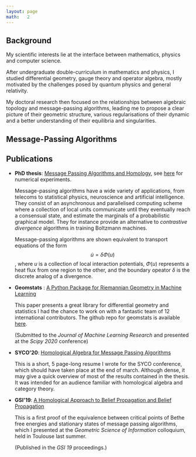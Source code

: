 ```yaml
---
layout: page
math:   2
---
```


[bp]: /bp

## Background 

My scientific interests lie at the interface between 
mathematics, physics and computer science. 

After undergraduate double-curriculum in mathematics and physics, 
I studied differential geometry, gauge theory and operator algebra, 
mostly motivated by the challenges posed by quantum physics and general relativity. 

My doctoral research then focused on the relationships between 
algebraic topology and message-passing algorithms, leading me 
to propose a clear picture of their geometric structure, 
various regularisations of their dynamic and a better understanding 
of their equilibria and singularities. 

## Message-Passing Algorithms 

## Publications 

- __PhD thesis__: [Message Passing Algorithms and Homology][phd], 
    see [here][bp] for numerical experiments. 
    
    Message-passing algorithms have a wide variety of applications, 
    from telecoms to statistical physics, neuroscience and artificial intelligence. 
    They consist of an asynchronous and parallelised computing 
    scheme where a collection of local units communicate until they eventually reach a consensual state, 
    and estimate the marginals of a probabilistic graphical model. 
    They for instance provide an alternative to *contrastive divergence* algorithms 
    in training Boltzmann machines. 

    Message-passing algorithms are shown equivalent to transport equations 
    of the form $$ \dot u = \delta \Phi(u) $$,
    where $u$ is a collection of local interaction potentials, 
    $\Phi(u)$ represents a heat flux from one region to the other,
    and the boundary opeator $\delta$ is the discrete analog of a divergence. 

- __Geomstats__ : 
[A Python Package for Riemannian Geometry in Machine Learning][geomstats]

    This paper presents a great library for differential geometry and statistics 
    I had the chance to work on with a fantastic team of 12 international contributors. 
    The github repo for geomstats is available [here][gs]. 
    
    (Submitted to the _Journal of Machine Learning Research_ 
    and presented at the _Scipy 2020_ conference) 

- __SYCO'20__: [Homological Algebra for Message Passing Algorithms][syco]

    This is a short, 5 page-long resume I wrote for the SYCO conference, 
    which should have taken place at the end of march.
    Although dense, it may give a quick overview of 
    most of the results contained in the thesis. 
    It was intended for an audience familiar with homological algebra and 
    category theory.

- __GSI'19__:
[A Homological Approach to Belief Propagation and Belief Propagation][gsi]
    
    This is a first proof of the equivalence between critical points 
    of Bethe free energies and stationary states of message passing algorithms, 
    which I presented at the _Geometric Science of Information_ colloquium, 
    held in Toulouse last summer. 
    
    (Published in the _GSI 19_ proceedings.)

[geomstats]:https://arxiv.org/abs/1805.08308
[gs]:http://github.com/geomstats/geomstats
[phd]:/assets/bib/Peltre-Message_Passing_Algorithms_and_Homology.pdf 
[syco]:/assets/bib/Peltre-Homological_Algebra_for_Message_Passing_Algorithms.pdf
[gsi]:https://arxiv.org/abs/1903.06088.pdf

